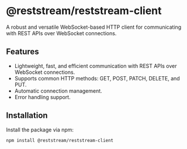 # @reststream/reststream-client

A robust and versatile WebSocket-based HTTP client for communicating with REST APIs over WebSocket connections.

## Features

- Lightweight, fast, and efficient communication with REST APIs over WebSocket connections.
- Supports common HTTP methods: GET, POST, PATCH, DELETE, and PUT.
- Automatic connection management.
- Error handling support.

## Installation

Install the package via npm:

```bash
npm install @reststream/reststream-client
```


